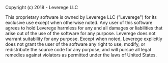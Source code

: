 Copyright (c) 2018 - Leverege LLC

This proprietary software is owned by Leverege LLC ("Leverege") for its exclusive use except when otherwise noted. Any user of this software agrees to hold Leverege harmless for any and all damages or liabilities that arise out of the use of the software for any purpose. Leverege does not warrant suitability for any purpose. Except when noted, Leverege explicitly does not grant the user of the software any right to use, modify, or redistribute the source code for any purpose, and will pursue all legal remedies against violators as permitted under the laws of United States. 
